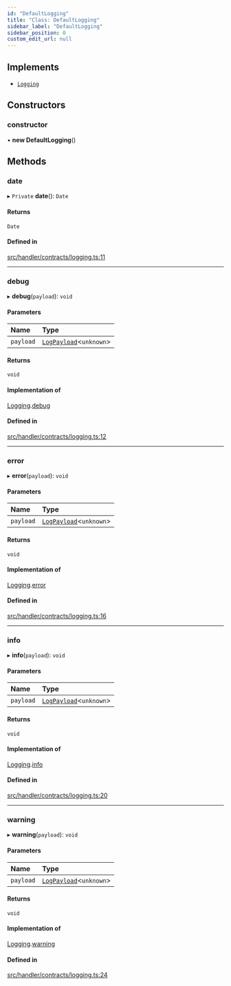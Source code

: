 ```yaml
---
id: "DefaultLogging"
title: "Class: DefaultLogging"
sidebar_label: "DefaultLogging"
sidebar_position: 0
custom_edit_url: null
---
```


## Implements

- [`Logging`](../interfaces/Logging.md)

## Constructors

### constructor

• **new DefaultLogging**()

## Methods

### date

▸ `Private` **date**(): `Date`

#### Returns

`Date`

#### Defined in

[src/handler/contracts/logging.ts:11](https://github.com/sern-handler/handler/blob/404a8c7/src/handler/contracts/logging.ts#L11)

___

### debug

▸ **debug**(`payload`): `void`

#### Parameters

| Name | Type |
| :------ | :------ |
| `payload` | [`LogPayload`](../modules.md#logpayload)<`unknown`\> |

#### Returns

`void`

#### Implementation of

[Logging](../interfaces/Logging.md).[debug](../interfaces/Logging.md#debug)

#### Defined in

[src/handler/contracts/logging.ts:12](https://github.com/sern-handler/handler/blob/404a8c7/src/handler/contracts/logging.ts#L12)

___

### error

▸ **error**(`payload`): `void`

#### Parameters

| Name | Type |
| :------ | :------ |
| `payload` | [`LogPayload`](../modules.md#logpayload)<`unknown`\> |

#### Returns

`void`

#### Implementation of

[Logging](../interfaces/Logging.md).[error](../interfaces/Logging.md#error)

#### Defined in

[src/handler/contracts/logging.ts:16](https://github.com/sern-handler/handler/blob/404a8c7/src/handler/contracts/logging.ts#L16)

___

### info

▸ **info**(`payload`): `void`

#### Parameters

| Name | Type |
| :------ | :------ |
| `payload` | [`LogPayload`](../modules.md#logpayload)<`unknown`\> |

#### Returns

`void`

#### Implementation of

[Logging](../interfaces/Logging.md).[info](../interfaces/Logging.md#info)

#### Defined in

[src/handler/contracts/logging.ts:20](https://github.com/sern-handler/handler/blob/404a8c7/src/handler/contracts/logging.ts#L20)

___

### warning

▸ **warning**(`payload`): `void`

#### Parameters

| Name | Type |
| :------ | :------ |
| `payload` | [`LogPayload`](../modules.md#logpayload)<`unknown`\> |

#### Returns

`void`

#### Implementation of

[Logging](../interfaces/Logging.md).[warning](../interfaces/Logging.md#warning)

#### Defined in

[src/handler/contracts/logging.ts:24](https://github.com/sern-handler/handler/blob/404a8c7/src/handler/contracts/logging.ts#L24)
